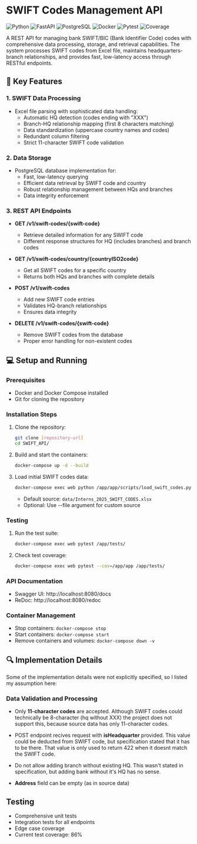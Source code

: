 # SWIFT Codes Management API

![Python](https://img.shields.io/badge/Python-3776AB?style=for-the-badge&logo=python&logoColor=white)
![FastAPI](https://img.shields.io/badge/FastAPI-005571?style=for-the-badge&logo=fastapi)
![PostgreSQL](https://img.shields.io/badge/PostgreSQL-316192?style=for-the-badge&logo=postgresql&logoColor=white)
![Docker](https://img.shields.io/badge/Docker-2CA5E0?style=for-the-badge&logo=docker&logoColor=white)
![Pytest](https://img.shields.io/badge/Pytest-0A9EDC?style=for-the-badge&logo=pytest&logoColor=white)
![Coverage](https://img.shields.io/badge/Coverage-86%25-brightgreen?style=for-the-badge)

A REST API for managing bank SWIFT/BIC (Bank Identifier Code) codes with comprehensive data processing, storage, and retrieval capabilities. The system processes SWIFT codes from Excel file, maintains headquarters-branch relationships, and provides fast, low-latency access through RESTful endpoints.

## 🎯 Key Features

### 1. SWIFT Data Processing
- Excel file parsing with sophisticated data handling:
  - Automatic HQ detection (codes ending with "XXX")
  - Branch-HQ relationship mapping (first 8 characters matching)
  - Data standardization (uppercase country names and codes)
  - Redundant column filtering
  - Strict 11-character SWIFT code validation

### 2. Data Storage
- PostgreSQL database implementation for:
  - Fast, low-latency querying
  - Efficient data retrieval by SWIFT code and country
  - Robust relationship management between HQs and branches
  - Data integrity enforcement

### 3. REST API Endpoints
- **GET /v1/swift-codes/{swift-code}**
  - Retrieve detailed information for any SWIFT code
  - Different response structures for HQ (includes branches) and branch codes
  
- **GET /v1/swift-codes/country/{countryISO2code}**
  - Get all SWIFT codes for a specific country
  - Returns both HQs and branches with complete details
  
- **POST /v1/swift-codes**
  - Add new SWIFT code entries
  - Validates HQ-branch relationships
  - Ensures data integrity
  
- **DELETE /v1/swift-codes/{swift-code}**
  - Remove SWIFT codes from the database
  - Proper error handling for non-existent codes

## 💻 Setup and Running

### Prerequisites
- Docker and Docker Compose installed
- Git for cloning the repository

### Installation Steps
1. Clone the repository:
   ```bash
   git clone [repository-url]
   cd SWIFT_API/
   ```

2. Build and start the containers:
   ```bash
   docker-compose up -d --build
   ```

3. Load initial SWIFT codes data:
   ```bash
   docker-compose exec web python /app/app/scripts/load_swift_codes.py
   ```
   - Default source: `data/Interns_2025_SWIFT_CODES.xlsx`
   - Optional: Use --file argument for custom source

### Testing
1. Run the test suite:
   ```bash
   docker-compose exec web pytest /app/tests/
   ```

2. Check test coverage:
   ```bash
   docker-compose exec web pytest --cov=/app/app /app/tests/
   ```

### API Documentation
- Swagger UI: http://localhost:8080/docs
- ReDoc: http://localhost:8080/redoc

### Container Management
- Stop containers: `docker-compose stop`
- Start containers: `docker-compose start`
- Remove containers and volumes: `docker-compose down -v`

## 🔍 Implementation Details

Some of the implementation details were not explicitly specified, so I listed my assumption here:

### Data Validation and Processing

  - Only **11-character codes** are accepted. Although SWIFT codes could technically be 8-character (hq without XXX) the project does not support this, because source data has only 11-character codes. 
  - POST endpoint recives request with **isHeadquarter** provided. This value could be deducted from SWIFT code, but specification stated that it has to be there. That value is only used to return 422 when it doesnt match the SWIFT code. 

  - Do not allow adding branch without existing HQ. This wasn't stated in specification, but adding bank without it's HQ has no sense.
  
  - **Address** field can be empty (as in source data)


## Testing
- Comprehensive unit tests
- Integration tests for all endpoints
- Edge case coverage
- Current test coverage: 86%
